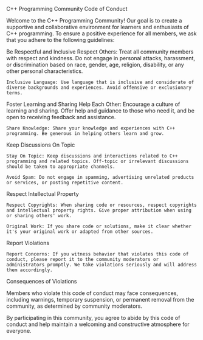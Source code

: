 C++ Programming Community Code of Conduct

Welcome to the C++ Programming Community! Our goal is to create a supportive and collaborative environment for learners and enthusiasts of C++ programming. To ensure a positive experience for all members,
we ask that you adhere to the following guidelines:

Be Respectful and Inclusive
  Respect Others: Treat all community members with respect and kindness. Do not engage in personal attacks, harassment, or discrimination based on race, gender, age, religion, disability, or any other personal characteristics.

    Inclusive Language: Use language that is inclusive and considerate of diverse backgrounds and experiences. Avoid offensive or exclusionary terms.
Foster Learning and Sharing
    Help Each Other: Encourage a culture of learning and sharing. Offer help and guidance to those who need it, and be open to receiving feedback and assistance.

    Share Knowledge: Share your knowledge and experiences with C++ programming. Be generous in helping others learn and grow.

Keep Discussions On Topic

    Stay On Topic: Keep discussions and interactions related to C++ programming and related topics. Off-topic or irrelevant discussions should be taken to appropriate channels.

    Avoid Spam: Do not engage in spamming, advertising unrelated products or services, or posting repetitive content.

Respect Intellectual Property

    Respect Copyrights: When sharing code or resources, respect copyrights and intellectual property rights. Give proper attribution when using or sharing others' work.

    Original Work: If you share code or solutions, make it clear whether it's your original work or adapted from other sources.

Report Violations

    Report Concerns: If you witness behavior that violates this code of conduct, please report it to the community moderators or administrators promptly. We take violations seriously and will address them accordingly.

Consequences of Violations

Members who violate this code of conduct may face consequences, including warnings, temporary suspension, or permanent removal from the community, as determined by community moderators.

By participating in this community, you agree to abide by this code of conduct and help maintain a welcoming and constructive atmosphere for everyone.
